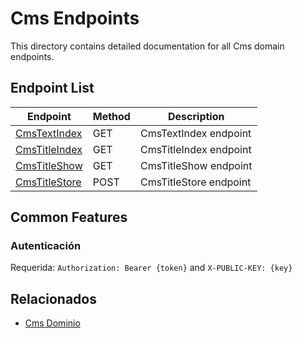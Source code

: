 # Cms Endpoints

This directory contains detailed documentation for all Cms domain endpoints.

## Endpoint List

| Endpoint | Method | Description |
| -------- | ------ | ----------- |
| [CmsTextIndex](./CmsTextIndex.md) | GET | CmsTextIndex endpoint |
| [CmsTitleIndex](./CmsTitleIndex.md) | GET | CmsTitleIndex endpoint |
| [CmsTitleShow](./CmsTitleShow.md) | GET | CmsTitleShow endpoint |
| [CmsTitleStore](./CmsTitleStore.md) | POST | CmsTitleStore endpoint |

## Common Features

### Autenticación

Requerida: `Authorization: Bearer {token}` and `X-PUBLIC-KEY: {key}`

## Relacionados

- [Cms Dominio](../README.md)
